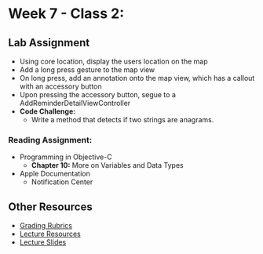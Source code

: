 # Week 7 - Class 2:
## Lab Assignment
* Using core location, display the users location on the map
* Add a long press gesture to the map view
* On long press,  add an annotation onto the map view, which has a callout with an accessory button
* Upon pressing the accessory button, segue to a AddReminderDetailViewController
* **Code Challenge:**
	* Write a method that detects if two strings are anagrams.

### Reading Assignment:
* Programming in Objective-C
  * **Chapter 10:** More on Variables and Data Types
* Apple Documentation
  * Notification Center

## Other Resources
* [Grading Rubrics](../../resources/)
* [Lecture Resources](lecture/)
* [Lecture Slides](https://www.icloud.com/keynote/0002PSxT891quC_xyaHmdrCYg#Week7_Day2)
